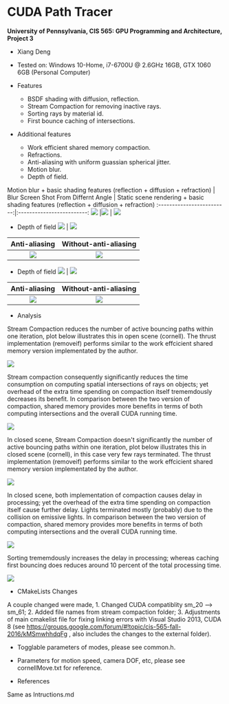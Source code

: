 CUDA Path Tracer
================

**University of Pennsylvania, CIS 565: GPU Programming and Architecture, Project 3** 

* Xiang Deng
* Tested on:  Windows 10-Home, i7-6700U @ 2.6GHz 16GB, GTX 1060 6GB (Personal Computer)

* Features
  * BSDF shading with diffusion, reflection.
  * Stream Compaction for removing inactive rays.
  * Sorting rays by material id.
  * First bounce caching of intersections.


* Additional features
  * Work efficient shared memory compaction.
  * Refractions.
  * Anti-aliasing with uniform guassian spherical jitter.
  * Motion blur.
  * Depth of field. 


Motion blur + basic shading features (reflection + diffusion + refraction) | Blur Screen Shot From Differnt Angle | Static scene rendering + basic shading features (reflection + diffusion + refraction)
:-------------------------:|:-------------------------:
 ![](img/blur3.gif) |![](img/coolblur.png) |  ![](img/beforeblur.png)






* Depth of field
![](img/DOF1.png) | ![](img/DOF2.png)



 Anti-aliasing |  Without-anti-aliasing
 :-------------------------:|:-------------------------: 
![](img/AA.gif) | ![](img/noAA.gif)





* Depth of field
![](img/DOF1.png) | ![](img/DOF2.png)



 Anti-aliasing |  Without-anti-aliasing
 :-------------------------:|:-------------------------: 
![](img/AA.gif) | ![](img/noAA.gif)
 


* Analysis

Stream Compaction reduces the number of active bouncing paths within one iteration, plot below illustrates this in open scene (cornell).
The thrust implementation (removeif) performs similar to the work effcicient shared memory version implementated by the author.

![](charts/1.PNG)

Stream compaction consequently significantly reduces the time consumption on computing spatial intersections of rays on objects; yet overhead of the extra
time spending on compaction itself trememdously decreases its benefit.
In comparison between the two version of compaction, shared memory provides more benefits in terms of both computing intersections and the overall CUDA running time.


![](charts/2.PNG)

In closed scene, Stream Compaction doesn't significantly the number of active bouncing paths within one iteration, plot below illustrates this in closed scene (cornell), in this case very few
rays terminated.
The thrust implementation (removeif) performs similar to the work effcicient shared memory version implementated by the author.

![](charts/3.PNG)

In closed scene, both implementation of compaction causes delay in processing; yet the overhead of the extra
time spending on compaction itself cause further delay. Lights terminated mostly (probably) due to the collision on emissive lights.
In comparison between the two version of compaction, shared memory provides more benefits in terms of both computing intersections and the overall CUDA running time.

![](charts/4.PNG)

Sorting trememdously increases the delay in processing; whereas caching first bouncing does reduces around 10 percent of the total processing time.

![](charts/5.PNG)

* CMakeLists Changes

A couple changed were made, 1. Changed CUDA compatiblity sm_20 --> sm_61; 2. Added file names from stream compaction folder; 3. Adjustments of main cmakelist file 
for fixing linking errors with Visual Studio 2013, CUDA 8 (see https://groups.google.com/forum/#!topic/cis-565-fall-2016/kMSmwhhdqFg , also includes the changes to the 
external folder).

* Togglable parameters of modes, please see common.h.
* Parameters for motion speed, camera DOF, etc, please see cornellMove.txt for reference.

* References

Same as Intructions.md